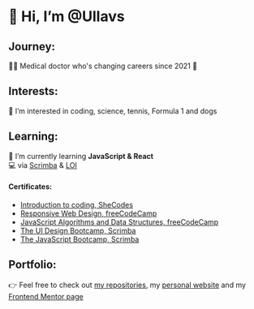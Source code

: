 # 👋 Hi, I’m @Ullavs

## Journey: 
👩‍⚕️ Medical doctor who's changing careers since 2021 🔀 

## Interests:
👀 I’m interested in coding, science, tennis, Formula 1 and dogs

## Learning:
🌱 I’m currently learning **JavaScript & React**  
💻 via [Scrimba](https://scrimba.com) & [LOI](https://www.loi.nl/n-3374-hbo-programmeren-in-javascript)

#### Certificates:
- [Introduction to coding, SheCodes](https://www.shecodes.io/certificates/af3c717e8a247f24835e4a2ca1dd795c)
- [Responsive Web Design, freeCodeCamp](https://www.freecodecamp.org/certification/ullavs/responsive-web-design)
- [JavaScript Algorithms and Data Structures, freeCodeCamp](https://www.freecodecamp.org/certification/ullavs/javascript-algorithms-and-data-structures)
- [The UI Design Bootcamp, Scrimba](https://scrimba.com/certificate/uYPN6zcN/gdesignbootcamp)
- [The JavaScript Bootcamp, Scrimba](https://scrimba.com/certificate/uYPN6zcN/gjavascript)

## Portfolio:
👉 Feel free to check out [my repositories](https://github.com/Ullavs?tab=repositories), my [personal website](https://ullavs.nl) and my [Frontend Mentor page](https://www.frontendmentor.io/profile/ullavs)
